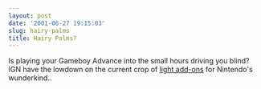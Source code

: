 ```yaml
---
layout: post
date: '2001-06-27 19:15:03'
slug: hairy-palms
title: Hairy Palms?
---
```


Is playing your Gameboy Advance into the small hours driving you blind? IGN have the lowdown on the current crop of [light add-ons](http://pocket.ign.com/news/36119.html) for Nintendo's wunderkind..